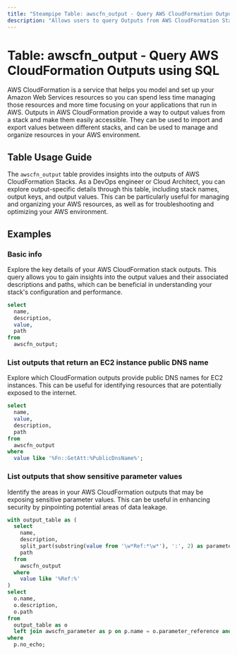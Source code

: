 ```yaml
---
title: "Steampipe Table: awscfn_output - Query AWS CloudFormation Outputs using SQL"
description: "Allows users to query Outputs from AWS CloudFormation Stacks, providing information about the outputs of each stack."
---
```


# Table: awscfn_output - Query AWS CloudFormation Outputs using SQL

AWS CloudFormation is a service that helps you model and set up your Amazon Web Services resources so you can spend less time managing those resources and more time focusing on your applications that run in AWS. Outputs in AWS CloudFormation provide a way to output values from a stack and make them easily accessible. They can be used to import and export values between different stacks, and can be used to manage and organize resources in your AWS environment.

## Table Usage Guide

The `awscfn_output` table provides insights into the outputs of AWS CloudFormation Stacks. As a DevOps engineer or Cloud Architect, you can explore output-specific details through this table, including stack names, output keys, and output values. This can be particularly useful for managing and organizing your AWS resources, as well as for troubleshooting and optimizing your AWS environment.

## Examples

### Basic info
Explore the key details of your AWS CloudFormation stack outputs. This query allows you to gain insights into the output values and their associated descriptions and paths, which can be beneficial in understanding your stack's configuration and performance.

```sql
select
  name,
  description,
  value,
  path
from
  awscfn_output;
```

### List outputs that return an EC2 instance public DNS name
Explore which CloudFormation outputs provide public DNS names for EC2 instances. This can be useful for identifying resources that are potentially exposed to the internet.

```sql
select
  name,
  value,
  description,
  path
from
  awscfn_output
where
  value like '%Fn::GetAtt:%PublicDnsName%';
```

### List outputs that show sensitive parameter values
Identify the areas in your AWS CloudFormation outputs that may be exposing sensitive parameter values. This can be useful in enhancing security by pinpointing potential areas of data leakage.

```sql
with output_table as (
  select
    name,
    description,
    split_part(substring(value from '\w*Ref:*\w*'), ':', 2) as parameter_reference,
    path
  from
    awscfn_output
  where
    value like '%Ref:%'
)
select
  o.name,
  o.description,
  o.path
from
  output_table as o
  left join awscfn_parameter as p on p.name = o.parameter_reference and o.path = p.path
where
  p.no_echo;
```